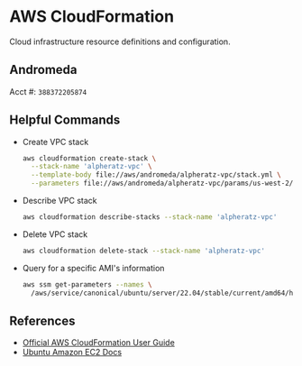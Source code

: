 # AWS CloudFormation

Cloud infrastructure resource definitions and configuration.

## Andromeda

Acct #: `388372205874`

## Helpful Commands

*   Create VPC stack

    ```sh
    aws cloudformation create-stack \
      --stack-name 'alpheratz-vpc' \
      --template-body file://aws/andromeda/alpheratz-vpc/stack.yml \
      --parameters file://aws/andromeda/alpheratz-vpc/params/us-west-2/388372205874.json
    ```

*   Describe VPC stack

    ```sh
    aws cloudformation describe-stacks --stack-name 'alpheratz-vpc'
    ```

*   Delete VPC stack

    ```sh
    aws cloudformation delete-stack --stack-name 'alpheratz-vpc'
    ```

*   Query for a specific AMI's information

    ```sh
    aws ssm get-parameters --names \
      /aws/service/canonical/ubuntu/server/22.04/stable/current/amd64/hvm/ebs-gp2/ami-id
    ```

## References

*   [Official AWS CloudFormation User Guide](https://docs.aws.amazon.com/AWSCloudFormation/latest/UserGuide/Welcome.html)
*   [Ubuntu Amazon EC2 Docs](https://ubuntu.com/server/docs/cloud-images/amazon-ec2)
